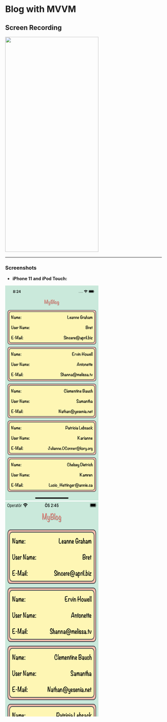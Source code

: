 # Blog with MVVM
## Screen Recording
<img src="https://github.com/humeyrasahin7/TurkcellHomeworks/blob/master/SocialMediaMVVM/Screenshots/MVVM.gif" width="300" height="690">

___
### Screenshots

- **iPhone 11 and iPod Touch:** 


<img src="https://github.com/humeyrasahin7/TurkcellHomeworks/blob/master/SocialMediaMVVM/Screenshots/iphone11.png" width="300" height="690"> <img src="https://github.com/humeyrasahin7/TurkcellHomeworks/blob/master/SocialMediaMVVM/Screenshots/ipod1.png" width="300" height="690">

